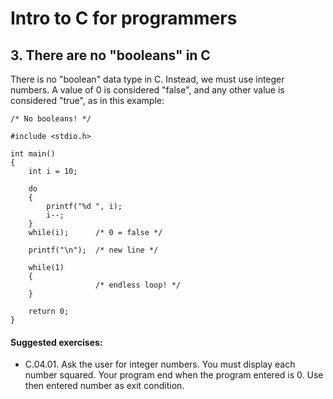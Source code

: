 # Intro to C for programmers

## 3. There are no "booleans" in C

There is no "boolean" data type in C. Instead, we must use integer numbers. A value of 0 is considered "false", and any other value is considered "true", as in this example:

```
/* No booleans! */

#include <stdio.h>

int main()
{
    int i = 10;
    
    do
    {
		printf("%d ", i);
		i--;
	}
	while(i);      /* 0 = false */
	
	printf("\n");  /* new line */
	
	while(1)
	{
		           /* endless loop! */
	}

    return 0;
}

```

#### Suggested exercises:

- C.04.01. Ask the user for integer numbers. You must display each number squared. Your program end when the program entered is 0. Use then entered number as exit condition.
